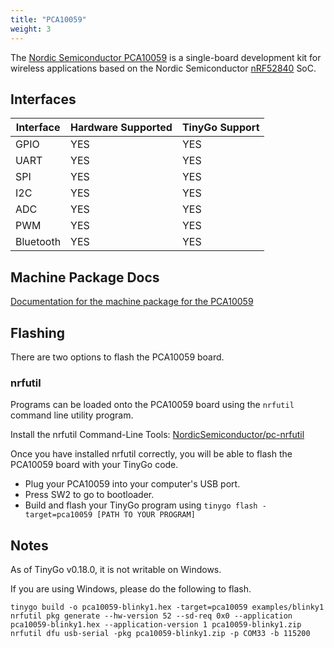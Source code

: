 ```yaml
---
title: "PCA10059"
weight: 3
---
```


The [Nordic Semiconductor PCA10059](https://www.nordicsemi.com/Software-and-tools/Development-Kits/nRF52840-Dongle) is a single-board development kit for wireless applications based on the Nordic Semiconductor [nRF52840](https://www.nordicsemi.com/eng/Products/nRF52840) SoC.

## Interfaces

| Interface | Hardware Supported | TinyGo Support |
| --------- | ------------- | ----- |
| GPIO      | YES | YES |
| UART      | YES | YES |
| SPI      | YES | YES |
| I2C      | YES | YES |
| ADC      | YES | YES |
| PWM      | YES | YES |
| Bluetooth      | YES | YES |

## Machine Package Docs

[Documentation for the machine package for the PCA10059](../machine/pca10059)

## Flashing

There are two options to flash the PCA10059 board.

### nrfutil

Programs can be loaded onto the PCA10059 board using the `nrfutil` command line utility program.

Install the nrfutil Command-Line Tools: [NordicSemiconductor/pc-nrfutil](https://github.com/NordicSemiconductor/pc-nrfutil)

Once you have installed nrfutil correctly, you will be able to flash the PCA10059 board with your TinyGo code.

- Plug your PCA10059 into your computer's USB port.
- Press SW2 to go to bootloader.
- Build and flash your TinyGo program using `tinygo flash -target=pca10059 [PATH TO YOUR PROGRAM]`

## Notes

As of TinyGo v0.18.0, it is not writable on Windows.

If you are using Windows, please do the following to flash.

```
tinygo build -o pca10059-blinky1.hex -target=pca10059 examples/blinky1
nrfutil pkg generate --hw-version 52 --sd-req 0x0 --application pca10059-blinky1.hex --application-version 1 pca10059-blinky1.zip
nrfutil dfu usb-serial -pkg pca10059-blinky1.zip -p COM33 -b 115200
```
